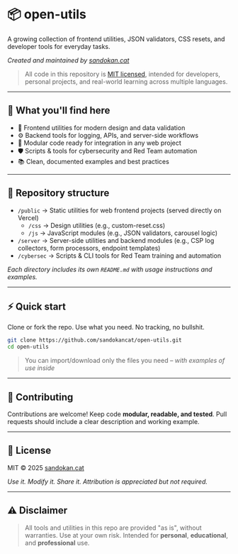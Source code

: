 # 📦 open-utils

A growing collection of frontend utilities, JSON validators, CSS resets, and developer tools for everyday tasks.

*Created and maintained by [sandokan.cat](https://sandokan.cat)*

> All code in this repository is [MIT licensed](https://opensource.org/licenses/MIT), intended for developers, personal projects, and real-world learning across multiple languages.

---

## 🚀 What you'll find here

- 🎨 Frontend utilities for modern design and data validation
- ⚙️ Backend tools for logging, APIs, and server-side workflows
- 🧩 Modular code ready for integration in any web project
- 🛡️ Scripts & tools for cybersecurity and Red Team automation
- 📚 Clean, documented examples and best practices

---

## 📁 Repository structure

- `/public` → Static utilities for web frontend projects (served directly on Vercel)
  - `/css` → Design utilities (e.g., custom-reset.css)
  - `/js` → JavaScript modules (e.g., JSON validators, carousel logic)
- `/server` → Server-side utilities and backend modules (e.g., CSP log collectors, form processors, endpoint templates)
- `/cybersec` → Scripts & CLI tools for Red Team training and automation

*Each directory includes its own `README.md` with usage instructions and examples.*

---

## ⚡ Quick start

Clone or fork the repo. Use what you need. No tracking, no bullshit.

```bash
git clone https://github.com/sandokancat/open-utils.git
cd open-utils
```

> You can import/download only the files you need – *with examples of use inside*

---

## 🤝 Contributing

Contributions are welcome!
Keep code **modular, readable, and tested**.
Pull requests should include a clear description and working example.

---

## 📝 License

MIT © 2025 [sandokan.cat](https://sandokan.cat)

*Use it. Modify it. Share it. Attribution is appreciated but not required.*

---

## ⚠️ Disclaimer

> All tools and utilities in this repo are provided "as is", without warranties.
> Use at your own risk. Intended for **personal**, **educational**, and **professional** use.
